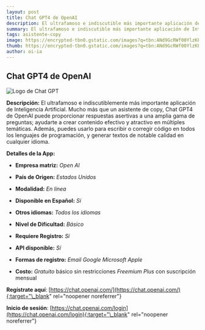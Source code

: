 ```yaml
---
layout: post
title: Chat GPT4 de OpenAI
description: El ultrafamoso e indiscutible más importante aplicación de Inteligencia Artificial.
summary: El ultrafamoso e indiscutible más importante aplicación de Inteligencia Artificial.
tags: asistente-copy
image: https://encrypted-tbn0.gstatic.com/images?q=tbn:ANd9GcRWf00YlzKFMPwzBiGJj9C6xUlYusVXX0aASS7p9cyjM7fxOdUOBvtjBB4vjDnY8pWPEbk&usqp=CAU
thumb: https://encrypted-tbn0.gstatic.com/images?q=tbn:ANd9GcRWf00YlzKFMPwzBiGJj9C6xUlYusVXX0aASS7p9cyjM7fxOdUOBvtjBB4vjDnY8pWPEbk&usqp=CAU
author: oi-ia
---
```


## Chat GPT4 de OpenAI

![Logo de Chat GPT](https://encrypted-tbn0.gstatic.com/images?q=tbn:ANd9GcRWf00YlzKFMPwzBiGJj9C6xUlYusVXX0aASS7p9cyjM7fxOdUOBvtjBB4vjDnY8pWPEbk&usqp=CAU)

**Descripción:**
El ultrafamoso e indiscutiblemente más importante aplicación de Inteligencia Artificial. Mucho más que un asistente de copy, Chat GPT4 de OpenAI puede proporcionar respuestas asertivas a una amplia gama de preguntas; ayudarte a crear contenido efectivo y atractivo en múltiples temáticas. Además, puedes usarlo para escribir o corregir código en todos los lenguajes de programación, y generar textos de notable calidad en cualquier idioma.

**Detalles de la App:**

- **Empresa matriz:**
  _Open AI_

- **País de Origen:**
  _Estados Unidos_

- **Modalidad:**
  _En línea_

- **Disponible en Español:**
  _Sí_

- **Otros idiomas:**
  _Todos los idiomas_

- **Nivel de Dificultad:**
  _Básico_

- **Requiere Registro:**
  _Sí_

- **API disponible:**
  _Sí_

- **Formas de registro:**
  _Email_
  _Google_
  _Microsoft_
  _Apple_

- **Costo:**
  _Gratuito_ básico sin restricciones
  _Freemium_
  _Plus_ con suscripción mensual

**Regístrate aquí**: [https://chat.openai.com/](https://chat.openai.com/){:target="\_blank" rel="noopener noreferrer"}

**Inicio de sesión**: [https://chat.openai.com/login](https://chat.openai.com/login){:target="\_blank" rel="noopener noreferrer"}
